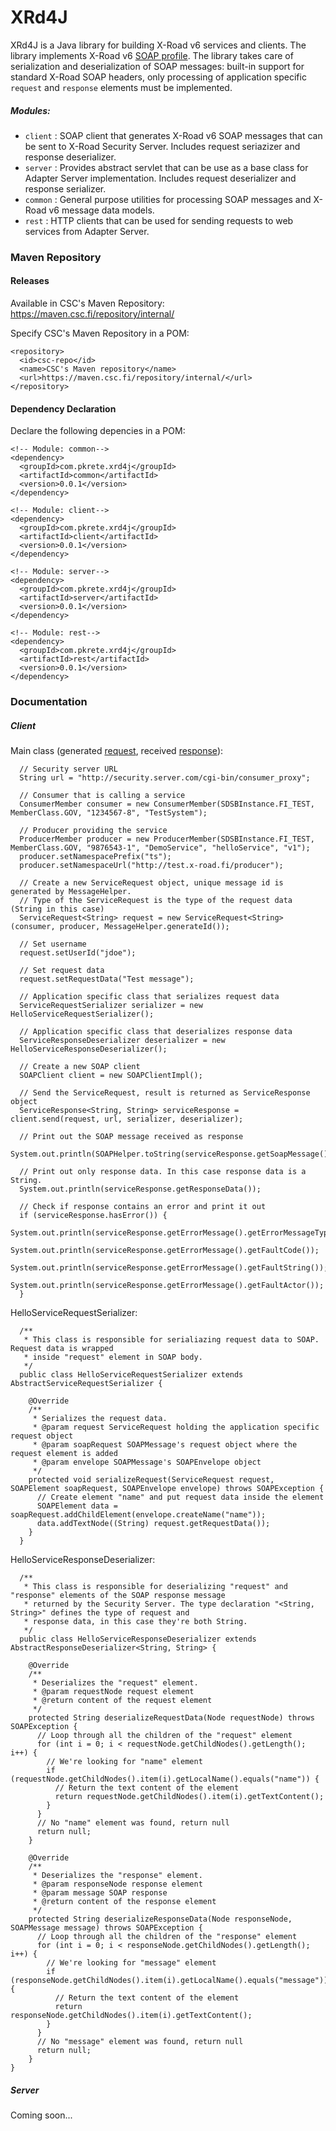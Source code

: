 # XRd4J

XRd4J is a Java library for building X-Road v6 services and clients. The library implements X-Road v6 [SOAP profile](https://confluence.csc.fi/download/attachments/47580926/xroad_profile_of_soap_messages_0%205.pdf?version=1&modificationDate=1415865090158&api=v2). The library takes care of serialization and deserialization of SOAP messages: built-in support for standard X-Road SOAP headers, only processing of application specific ```request``` and ```response``` elements must be implemented.

##### Modules:

* ```client``` : SOAP client that generates X-Road v6 SOAP messages that can be sent to X-Road Security Server. Includes request seriazizer and response deserializer.
* ```server``` : Provides abstract servlet that can be use as a base class for Adapter Server implementation. Includes request deserializer and response serializer.
* ```common``` : General purpose utilities for processing SOAP messages and X-Road v6 message data models.
* ```rest``` : HTTP clients that can be used for sending requests to web services from Adapter Server.

### Maven Repository

#### Releases

Available in CSC's Maven Repository: https://maven.csc.fi/repository/internal/

Specify CSC's Maven Repository in a POM:

```
<repository>
  <id>csc-repo</id>
  <name>CSC's Maven repository</name>
  <url>https://maven.csc.fi/repository/internal/</url>
</repository>
```

#### Dependency Declaration

Declare the following depencies in a POM:

```
<!-- Module: common-->
<dependency>
  <groupId>com.pkrete.xrd4j</groupId>
  <artifactId>common</artifactId>
  <version>0.0.1</version>
</dependency>

<!-- Module: client-->
<dependency>
  <groupId>com.pkrete.xrd4j</groupId>
  <artifactId>client</artifactId>
  <version>0.0.1</version>
</dependency>

<!-- Module: server-->
<dependency>
  <groupId>com.pkrete.xrd4j</groupId>
  <artifactId>server</artifactId>
  <version>0.0.1</version>
</dependency>

<!-- Module: rest-->
<dependency>
  <groupId>com.pkrete.xrd4j</groupId>
  <artifactId>rest</artifactId>
  <version>0.0.1</version>
</dependency>
```

### Documentation

##### Client

Main class (generated [request](examples/request1.xml), received [response](examples/response1.xml)):

```
  // Security server URL
  String url = "http://security.server.com/cgi-bin/consumer_proxy";
  
  // Consumer that is calling a service
  ConsumerMember consumer = new ConsumerMember(SDSBInstance.FI_TEST, MemberClass.GOV, "1234567-8", "TestSystem");
  
  // Producer providing the service
  ProducerMember producer = new ProducerMember(SDSBInstance.FI_TEST, MemberClass.GOV, "9876543-1", "DemoService", "helloService", "v1");
  producer.setNamespacePrefix("ts");
  producer.setNamespaceUrl("http://test.x-road.fi/producer");
  
  // Create a new ServiceRequest object, unique message id is generated by MessageHelper.
  // Type of the ServiceRequest is the type of the request data (String in this case)
  ServiceRequest<String> request = new ServiceRequest<String>(consumer, producer, MessageHelper.generateId());
  
  // Set username
  request.setUserId("jdoe");
  
  // Set request data
  request.setRequestData("Test message");

  // Application specific class that serializes request data
  ServiceRequestSerializer serializer = new HelloServiceRequestSerializer();
  
  // Application specific class that deserializes response data
  ServiceResponseDeserializer deserializer = new HelloServiceResponseDeserializer();

  // Create a new SOAP client
  SOAPClient client = new SOAPClientImpl();

  // Send the ServiceRequest, result is returned as ServiceResponse object
  ServiceResponse<String, String> serviceResponse = client.send(request, url, serializer, deserializer);

  // Print out the SOAP message received as response
  System.out.println(SOAPHelper.toString(serviceResponse.getSoapMessage()));

  // Print out only response data. In this case response data is a String.
  System.out.println(serviceResponse.getResponseData());
  
  // Check if response contains an error and print it out
  if (serviceResponse.hasError()) {
    System.out.println(serviceResponse.getErrorMessage().getErrorMessageType());
    System.out.println(serviceResponse.getErrorMessage().getFaultCode());
    System.out.println(serviceResponse.getErrorMessage().getFaultString());
    System.out.println(serviceResponse.getErrorMessage().getFaultActor());
  }
```

HelloServiceRequestSerializer:
```
  /**
   * This class is responsible for serialiazing request data to SOAP. Request data is wrapped
   * inside "request" element in SOAP body.
   */
  public class HelloServiceRequestSerializer extends AbstractServiceRequestSerializer {
  
    @Override
	/**
	 * Serializes the request data.
     * @param request ServiceRequest holding the application specific request object
     * @param soapRequest SOAPMessage's request object where the request element is added
     * @param envelope SOAPMessage's SOAPEnvelope object
	 */
    protected void serializeRequest(ServiceRequest request, SOAPElement soapRequest, SOAPEnvelope envelope) throws SOAPException {
	  // Create element "name" and put request data inside the element
      SOAPElement data = soapRequest.addChildElement(envelope.createName("name"));
      data.addTextNode((String) request.getRequestData());
    }
  }
```

HelloServiceResponseDeserializer:
```
  /**
   * This class is responsible for deserializing "request" and "response" elements of the SOAP response message
   * returned by the Security Server. The type declaration "<String, String>" defines the type of request and
   * response data, in this case they're both String. 
   */
  public class HelloServiceResponseDeserializer extends AbstractResponseDeserializer<String, String> {

    @Override
	/**
	 * Deserializes the "request" element.
	 * @param requestNode request element
	 * @return content of the request element
	 */
    protected String deserializeRequestData(Node requestNode) throws SOAPException {
      // Loop through all the children of the "request" element
      for (int i = 0; i < requestNode.getChildNodes().getLength(); i++) {
	    // We're looking for "name" element
        if (requestNode.getChildNodes().item(i).getLocalName().equals("name")) {
	      // Return the text content of the element
          return requestNode.getChildNodes().item(i).getTextContent();
        }
      }
	  // No "name" element was found, return null
      return null;
    }

    @Override
	/**
	 * Deserializes the "response" element.
	 * @param responseNode response element
	 * @param message SOAP response
	 * @return content of the response element
	 */
    protected String deserializeResponseData(Node responseNode, SOAPMessage message) throws SOAPException {
      // Loop through all the children of the "response" element
      for (int i = 0; i < responseNode.getChildNodes().getLength(); i++) {
	    // We're looking for "message" element
        if (responseNode.getChildNodes().item(i).getLocalName().equals("message")) {
	      // Return the text content of the element
          return responseNode.getChildNodes().item(i).getTextContent();
        }
      }
	  // No "message" element was found, return null
      return null;
    }
}
```

##### Server

Coming soon...


